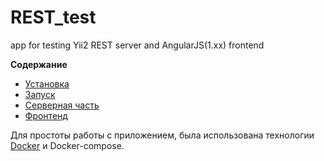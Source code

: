 # REST_test
app for testing Yii2 REST server and AngularJS(1.xx) frontend

**Содержание**
* [Установка][1]
* [Запуск]()
* [Серверная часть]() 
* [Фронтенд]() 

[1]:**Установка**

Для простоты работы с приложением, была использована технологии [Docker](https://www.docker.com/) и Docker-compose.
 
